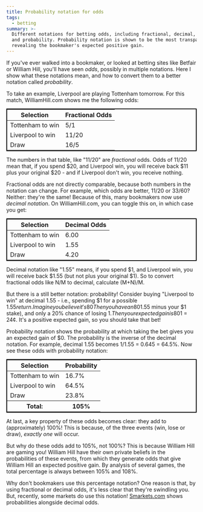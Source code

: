```yaml
---
title: Probability notation for odds
tags:
  - betting
summary: >-
  Different notations for betting odds, including fractional, decimal,
  and probability. Probability notation is shown to be the most transparent,
  revealing the bookmaker's expected positive gain.
---
```


If you've ever walked into a bookmaker,
or looked at betting sites like Betfair or William Hill,
you'll have seen _odds_,
possibly in multiple notations.
Here I show what these notations mean,
and how to convert them to a better notation called _probability_.

To take an example,
Liverpool are playing Tottenham tomorrow.
For this match,
WilliamHill.com shows me the following odds:

<table class="odds-table">
  <thead>
    <tr><th>Selection</th><th>Fractional Odds</th></tr>
  </thead>
  <tbody>
    <tr><td>Tottenham to win</td><td>5/1</td></tr>
    <tr><td>Liverpool to win</td><td>11/20</td></tr>
    <tr><td>Draw</td><td>16/5</td></tr>
  </tbody>
</table>

The numbers in that table, like "11/20" are _fractional_ odds.
Odds of 11/20 mean that, if you spend $20,
and Liverpool win,
you will receive back $11 plus your original $20 -
and if Liverpool don't win,
you receive nothing.

Fractional odds are not directly comparable,
because both numbers in the notation can change.
For example, which odds are better, 11/20 or 33/60?
Neither: they're the same!
Because of this,
many bookmakers now use _decimal notation_.
On WilliamHill.com,
you can toggle this on,
in which case you get:

<table class="odds-table">
  <thead>
    <tr><th>Selection</th><th>Decimal Odds</th></tr>
  </thead>
  <tbody>
    <tr><td>Tottenham to win</td><td>6.00</td></tr>
    <tr><td>Liverpool to win</td><td>1.55</td></tr>
    <tr><td>Draw</td><td>4.20</td></tr>
  </tbody>
</table>

Decimal notation like "1.55" means,
if you spend $1,
and Liverpool win,
you will receive back $1.55 (but not plus your original $1).
So to convert fractional odds like N/M to decimal,
calculate (M+N)/M.

But there is a still better notation: probability!
Consider buying "Liverpool to win" at decimal 1.55 -
i.e., spending $1 for a possible $1.55 return.
Imagine you believe it's 80% likely that Liverpool will win.
Then you have an 80% chance of gaining 55¢ ($1.55 minus your $1 stake),
and only a 20% chance of losing $1.
Then your expected gain is 80%×55¢ + 20%×-$1 = 24¢.
It's a positive expected gain, so you should take that bet!

Probability notation shows the probability at which
taking the bet gives you an expected gain of $0.
The probability is the inverse of the decimal notation.
For example, decimal 1.55 becomes 1/1.55 = 0.645 = 64.5%.
Now see these odds with probability notation:

<table class="odds-table">
  <thead>
    <tr><th>Selection</th><th>Probability</th></tr>
  </thead>
  <tbody>
    <tr><td>Tottenham to win</td><td>16.7%</td></tr>
    <tr><td>Liverpool to win</td><td>64.5%</td></tr>
    <tr><td>Draw</td><td>23.8%</td></tr>
    <tr><th>Total:</th><th>105%</th></tr>
  </tbody>
</table>

At last,
a key property of these odds becomes clear:
they add to (approximately) 100%!
This is because,
of the three events (win, lose or draw),
_exactly one_ will occur.

But why do these odds add to 105%, not 100%?
This is because William Hill are gaming you!
William Hill have their own private beliefs in the probabilities of these events,
from which they generate odds that give William Hill an expected positive gain.
By analysis of several games,
the total percentage is always between 105% and 108%.

Why don't bookmakers use this percentage notation?
One reason is that, by using fractional or decimal odds,
it's less clear that they're swindling you.
But, recently, some markets do use this notation!
[Smarkets.com](https://smarkets.com/)
shows probabilities alongside decimal odds.

<style type="text/css">
  .odds-table {
    border: 2px solid black;
    margin: 0 auto;
  }
</style>

